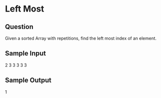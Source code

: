 # Left Most

## Question
Given a sorted Array with repetitions, find the left most index of an element.

## Sample Input

2 3 3 3 3
3

## Sample Output

1
